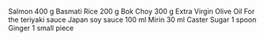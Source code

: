 Salmon
400 g
Basmati Rice
200 g
Bok Choy
300 g
Extra Virgin Olive Oil
For the teriyaki sauce
Japan soy sauce
100 ml
Mirin
30 ml
Caster Sugar
1 spoon
Ginger
1 small piece

